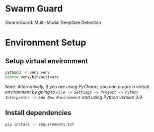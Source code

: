# Swarm Guard
SwarmGuard: Multi-Modal Deepfake Detection

# Environment Setup

## Setup virtual environment

```bash
python3 -m venv venv
source venv/bin/activate
 ```
 
*Note: Alternatively, if you are using PyCharm, you can create a virtual environment by going to `File -> Settings -> Project -> Python Interpreter -> Add New Environment` and using Python version 3.9*

## Install dependencies
```bash
pip install -r requirements.txt
```
